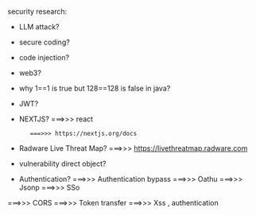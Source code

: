 security research:

- LLM attack?

- secure coding?

- code injection?

- web3?

- why 1==1 is true but 128==128 is false in java?

- JWT?

- NEXTJS? ===>>> react

         ===>>> https://nextjs.org/docs

- Radware Live Threat Map? ===>>> https://livethreatmap.radware.com

- vulnerability direct object?

- Authentication?
===>>> Authentication bypass
===>>> Oathu
===>>> Jsonp
===>>> SSo

===>>> CORS
===>>> Token transfer
===>>> Xss , authentication


